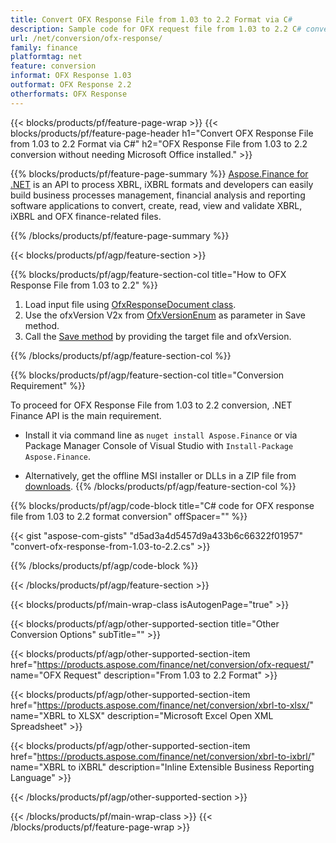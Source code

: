 ```yaml
---
title: Convert OFX Response File from 1.03 to 2.2 Format via C#
description: Sample code for OFX request file from 1.03 to 2.2 C# conversion. Use API example code for batch OFX request conversion within .NET based applications. 
url: /net/conversion/ofx-response/
family: finance
platformtag: net
feature: conversion
informat: OFX Response 1.03
outformat: OFX Response 2.2
otherformats: OFX Response
---
```

{{< blocks/products/pf/feature-page-wrap >}}
{{< blocks/products/pf/feature-page-header h1="Convert OFX Response File from 1.03 to 2.2 Format via C#" h2="OFX Response File from 1.03 to 2.2 conversion without needing Microsoft Office installed." >}}

{{% blocks/products/pf/feature-page-summary %}}
[Aspose.Finance for .NET](https://products.aspose.com/finance/net/) is an API to process XBRL, iXBRL formats and developers can easily build business processes management, financial analysis and reporting software applications to convert, create, read, view and validate XBRL, iXBRL and OFX finance-related files. 

{{% /blocks/products/pf/feature-page-summary  %}}

{{< blocks/products/pf/agp/feature-section >}}

{{% blocks/products/pf/agp/feature-section-col title="How to OFX Response File from 1.03 to 2.2" %}}
1. Load input file using [OfxResponseDocument class](https://apireference.aspose.com/finance/net/aspose.finance.ofx/ofxresponsedocument).
1. Use the ofxVersion V2x from [OfxVersionEnum](https://apireference.aspose.com/finance/net/aspose.finance.ofx/ofxversionenum) as parameter in Save method.
1. Call the [Save method](https://apireference.aspose.com/finance/net/aspose.finance.ofx/ofxresponsedocument/methods/save) by providing the target file and ofxVersion.

{{% /blocks/products/pf/agp/feature-section-col %}}

{{% blocks/products/pf/agp/feature-section-col title="Conversion Requirement" %}}

To proceed for OFX Response File from 1.03 to 2.2 conversion, .NET Finance API is the main requirement.
- Install it via command line as ```nuget install Aspose.Finance``` or via Package Manager Console of Visual Studio with ```Install-Package Aspose.Finance```.

- Alternatively, get the offline MSI installer or DLLs in a ZIP file from [downloads](https://downloads.aspose.com/finance/net).
{{% /blocks/products/pf/agp/feature-section-col %}}

{{% blocks/products/pf/agp/code-block title="C# code for OFX response file from 1.03 to 2.2 format conversion" offSpacer="" %}}

{{< gist "aspose-com-gists" "d5ad3a4d5457d9a433b6c66322f01957" "convert-ofx-response-from-1.03-to-2.2.cs" >}}

{{% /blocks/products/pf/agp/code-block %}}

{{< /blocks/products/pf/agp/feature-section >}}

{{< blocks/products/pf/main-wrap-class isAutogenPage="true" >}}

{{< blocks/products/pf/agp/other-supported-section title="Other Conversion Options" subTitle="" >}}

{{< blocks/products/pf/agp/other-supported-section-item href="https://products.aspose.com/finance/net/conversion/ofx-request/" name="OFX Request" description="From 1.03 to 2.2 Format" >}}

{{< blocks/products/pf/agp/other-supported-section-item href="https://products.aspose.com/finance/net/conversion/xbrl-to-xlsx/" name="XBRL to XLSX" description="Microsoft Excel Open XML Spreadsheet" >}}

{{< blocks/products/pf/agp/other-supported-section-item href="https://products.aspose.com/finance/net/conversion/xbrl-to-ixbrl/" name="XBRL to iXBRL" description="Inline Extensible Business Reporting Language" >}}

{{< /blocks/products/pf/agp/other-supported-section >}}

{{< /blocks/products/pf/main-wrap-class >}}
{{< /blocks/products/pf/feature-page-wrap >}}